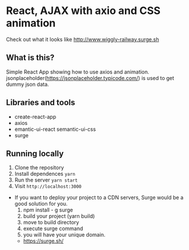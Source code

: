 # React, AJAX with axio and CSS animation
Check out what it looks like
http://www.wiggly-railway.surge.sh


## What is this?

Simple React App showing how to use axios and animation.
jsonplaceholder(https://jsonplaceholder.typicode.com/) is used
to get dummy json data.


## Libraries and tools

* create-react-app
* axios
* emantic-ui-react semantic-ui-css
* surge


## Running locally

1. Clone the repository
1. Install dependences `yarn`
1. Run the server `yarn start`
1. Visit `http://localhost:3000`

* If you want to deploy your project to a CDN servers,
  Surge would be a good solution for you.
  1. npm install - g surge
  2. build your project (yarn build)
  3. move to build directory
  4. execute surge command
  5. you will have your unique domain.
  * https://surge.sh/
